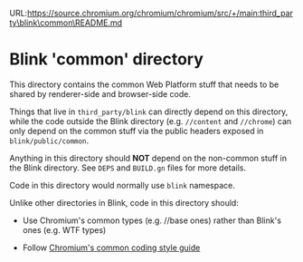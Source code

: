 URL:https://source.chromium.org/chromium/chromium/src/+/main:third_party\blink\common\README.md
# Blink 'common' directory

This directory contains the common Web Platform stuff that needs to be shared
by renderer-side and browser-side code.

Things that live in `third_party/blink` can directly depend on this directory,
while the code outside the Blink directory (e.g. `//content` and `//chrome`)
can only depend on the common stuff via the public headers exposed in
`blink/public/common`.

Anything in this directory should **NOT** depend on the non-common stuff
in the Blink directory. See `DEPS` and `BUILD.gn` files for more details.

Code in this directory would normally use `blink` namespace.

Unlike other directories in Blink, code in this directory should:

* Use Chromium's common types (e.g. //base ones) rather than Blink's ones
  (e.g. WTF types)

* Follow [Chromium's common coding style guide](https://chromium.googlesource.com/chromium/src/+/main/styleguide/c++/c++.md)

